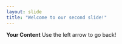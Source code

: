 ```yaml
---
layout: slide
title: "Welcome to our second slide!"
---
```

**Your Content**
Use the left arrow to go back!
